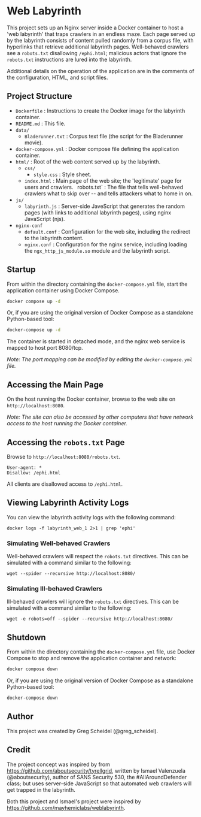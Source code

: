 # Web Labyrinth

This project sets up an Nginx server inside a Docker container to host a 'web labyrinth' that traps crawlers in an endless maze. Each page served up by the labyrinth consists of content pulled randomly from a corpus file, with hyperlinks that retrieve additional labyrinth pages. Well-behaved crawlers see a `robots.txt` disallowing `/ephi.html`; malicious actors that ignore the `robots.txt` instructions are lured into the labyrinth.

Additional details on the operation of the application are in the comments of the configuration, HTML, and script files.

## Project Structure

- `Dockerfile` : Instructions to create the Docker image for the labyrinth container.
- `README.md` : This file.
- `data/`
    - `Bladerunner.txt` : Corpus text file (the script for the Bladerunner movie).
- `docker-compose.yml` : Docker compose file defining the application container.
- `html/` : Root of the web content served up by the labyrinth.
    - `css/`
        - `style.css` : Style sheet.
    - `index.html` : Main page of the web site; the 'legitimate' page for users and crawlers.
    ` `robots.txt` : The file that tells well-behaved crawlers what to skip over -- and tells attackers what to home in on.
- `js/`
    - `labyrinth.js` : Server-side JaveScript that generates the random pages (with links to additional labyrinth pages), using nginx JavaScript (njs).
- `nginx-conf`
    - `default.conf` : Configuration for the web site, including the redirect to the labyrinth content.
    - `nginx.conf` : Configuration for the nginx service, including loading the `ngx_http_js_module.so` module and the labyrinth script.

## Startup

From within the directory containing the `docker-compose.yml` file, start the application container using Docker Compose.

```bash
docker compose up -d
```

Or, if you are using the original version of Docker Compose as a standalone Python-based tool:

```bash
docker-compose up -d
```

The container is started in detached mode, and the nginx web service is mapped to host port 8080/tcp.

*Note: The port mapping can be modified by editing the `docker-compose.yml` file.*

## Accessing the Main Page

On the host running the Docker container, browse to the web site on `http://localhost:8080`.

*Note: The site can also be accessed by other computers that have network access to the host running the Docker container.*

## Accessing the `robots.txt` Page

Browse to `http://localhost:8080/robots.txt`.

```
User-agent: *
Disallow: /ephi.html
```

All clients are disallowed access to `/ephi.html`.

## Viewing Labyrinth Activity Logs

You can view the labyrinth activity logs with the following command:

```
docker logs -f labyrinth_web_1 2>1 | grep 'ephi'
```

### Simulating Well-behaved Crawlers

Well-behaved crawlers will respect the `robots.txt` directives. This can be simulated with a command similar to the following:

```
wget --spider --recursive http://localhost:8080/
```

### Simulating Ill-behaved Crawlers

Ill-behaved crawlers will ignore the `robots.txt` directives. This can be simulated with a command similar to the following:

```
wget -e robots=off --spider --recursive http://localhost:8080/
```

## Shutdown

From within the directory containing the `docker-compose.yml` file, use Docker Compose to stop and remove the application container and network:

```bash
docker compose down
```

Or, if you are using the original version of Docker Compose as a standalone Python-based tool:

```bash
docker-compose down
```

## Author

This project was created by Greg Scheidel (@greg_scheidel).

## Credit

The project concept was inspired by from https://github.com/aboutsecurity/tyrellgrid, written by Ismael Valenzuela (@aboutsecurity), author of SANS Security 530, the #AllAroundDefender class; but uses server-side JavaScript so that automated web crawlers will get trapped in the labyrinth.

Both this project and Ismael's project were inspired by https://github.com/mayhemiclabs/weblabyrinth.
